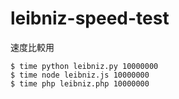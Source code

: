 # leibniz-speed-test

速度比較用

```
$ time python leibniz.py 10000000
$ time node leibniz.js 10000000
$ time php leibniz.php 10000000
```
